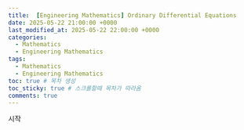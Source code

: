 ```yaml
---
title:  [Engineering Mathematics] Ordinary Differential Equations
date: 2025-05-22 21:00:00 +0000
last_modified_at: 2025-05-22 22:00:00 +0000
categories: 
  - Mathematics
  - Engineering Mathematics
tags:
  - Mathematics
  - Engineering Mathematics
toc: true # 목차 생성
toc_sticky: true # 스크롤할때 목차가 따라옴
comments: true
---
```

시작
